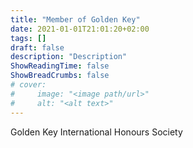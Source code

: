 ```yaml
---
title: "Member of Golden Key"
date: 2021-01-01T21:01:20+02:00
tags: []
draft: false
description: "Description"
ShowReadingTime: false
ShowBreadCrumbs: false
# cover:
#     image: "<image path/url>"
#     alt: "<alt text>"
---
```


Golden Key International Honours Society